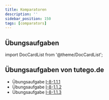 ```yaml
---
title: Komparatoren
description: ''
sidebar_position: 150
tags: [comparators]
---
```


## Übungsaufgaben
import DocCardList from '@theme/DocCardList';

<DocCardList />

## Übungsaufgaben von tutego.de
- Übungsaufgabe [I-8-1.1.1](https://tutego.de/javabuch/aufgaben/interface_enum_sealed_classes_record.html#_verbrauch_von_elektroger%C3%A4ten_vergleichen)
- Übungsaufgabe [I-8-1.1.2](https://tutego.de/javabuch/aufgaben/interface_enum_sealed_classes_record.html#_elektroger%C3%A4te_mit_dem_h%C3%B6chsten_verbrauch_finden)
- Übungsaufgabe [I-8-1.1.3](https://tutego.de/javabuch/aufgaben/interface_enum_sealed_classes_record.html#_schnittstelle_comparator_zum_sortieren_einsetzen)